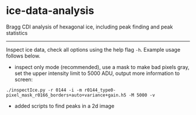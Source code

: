# ice-data-analysis
Bragg CDI analysis of hexagonal ice, including peak finding and peak statistics

-----------------------------

Inspect ice data, check all options using the help flag `-h`. Example usage follows below.

* inspect only mode (recommended), use a mask to make bad pixels gray, set the upper intensity limit to 5000 ADU, output more information to screen:

`./inspectIce.py -r 0144 -i -m r0144_type0-pixel_mask_r0166_borders+auto+variance+gain.h5 -M 5000 -v`
* added scripts to find peaks in a 2d image
